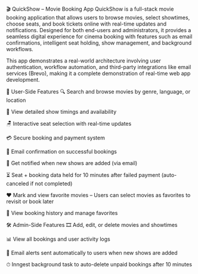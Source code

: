 🎬 QuickShow – Movie Booking App
QuickShow is a full-stack movie booking application that allows users to browse movies, select showtimes, choose seats, and book tickets online with real-time updates and notifications. Designed for both end-users and administrators, it provides a seamless digital experience for cinema booking with features such as email confirmations, intelligent seat holding, show management, and background workflows.

This app demonstrates a real-world architecture involving user authentication, workflow automation, and third-party integrations like email services (Brevo), making it a complete demonstration of real-time web app development.

👤 User-Side Features
🔍 Search and browse movies by genre, language, or location

📅 View detailed show timings and availability

🪑 Interactive seat selection with real-time updates

💳 Secure booking and payment system

📧 Email confirmation on successful bookings

📨 Get notified when new shows are added (via email)

⏳ Seat + booking data held for 10 minutes after failed payment (auto-canceled if not completed)

❤️ Mark and view favorite movies – Users can select movies as favorites to revisit or book later

📄 View booking history and manage favorites

🛠️ Admin-Side Features
🎞 Add, edit, or delete movies and showtimes

📊 View all bookings and user activity logs

📨 Email alerts sent automatically to users when new shows are added

⏱ Inngest background task to auto-delete unpaid bookings after 10 minutes
